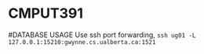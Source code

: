 CMPUT391
========

#DATABASE USAGE
Use ssh port forwarding,
`ssh ug01 -L 127.0.0.1:15210:gwynne.cs.ualberta.ca:1521`

